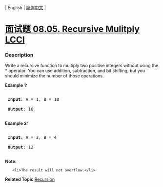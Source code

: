 | English | [简体中文](README.md) |

# [面试题 08.05. Recursive Mulitply LCCI](https://leetcode-cn.com/problems/recursive-mulitply-lcci)
 ### Description
<p>Write a recursive function to multiply two positive integers without using the * operator. You can use addition, subtraction, and bit shifting, but you should minimize the number of those operations.</p>

<p><strong>Example 1:</strong></p>

<pre>
<strong> Input</strong>: A = 1, B = 10
<strong> Output</strong>: 10
</pre>

<p><strong>Example 2:</strong></p>

<pre>
<strong> Input</strong>: A = 3, B = 4
<strong> Output</strong>: 12
</pre>

<p><strong>Note:</strong></p>

<ol>
	<li>The result will not overflow.</li>
</ol>

**Related Topic**  [Recursion](https://leetcode-cn.com/tag/recursion) 